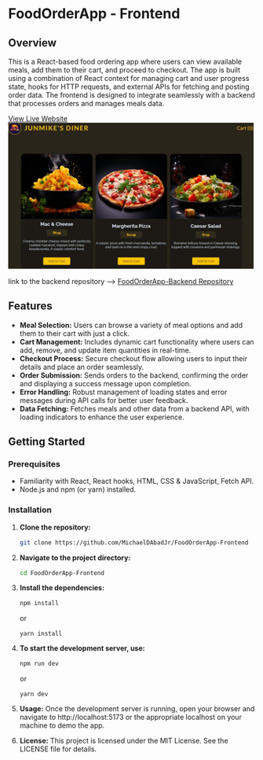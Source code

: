# FoodOrderApp - Frontend

## Overview

This is a React-based food ordering app where users can view available meals, add them to their cart, and proceed to checkout. The app is built using a combination of React context for managing cart and user progress state, hooks for HTTP requests, and external APIs for fetching and posting order data. The frontend is designed to integrate seamlessly with a backend that processes orders and manages meals data.

<a href="https://junmike-food-order.netlify.app/" target="_blank">View Live Website</a>
</br>
<img src="https://raw.githubusercontent.com/MichaelDAbadJr/assets/refs/heads/main/FoodOrder-Cover.jpg" width="500">

link to the backend repository -->
<a href="https://github.com/MichaelDAbadJr/FoodOrderApp-Backend/" target="_blank">FoodOrderApp-Backend Repository</a>

## Features

- **Meal Selection:** Users can browse a variety of meal options and add them to their cart with just a click.
- **Cart Management:** Includes dynamic cart functionality where users can add, remove, and update item quantities in real-time.
- **Checkout Process:** Secure checkout flow allowing users to input their details and place an order seamlessly.
- **Order Submission:** Sends orders to the backend, confirming the order and displaying a success message upon completion.
- **Error Handling:** Robust management of loading states and error messages during API calls for better user feedback.
- **Data Fetching:** Fetches meals and other data from a backend API, with loading indicators to enhance the user experience.

## Getting Started

### Prerequisites

- Familiarity with React, React hooks, HTML, CSS & JavaScript, Fetch API.
- Node.js and npm (or yarn) installed.

### Installation

1. **Clone the repository:**

   ```sh
   git clone https://github.com/MichaelDAbadJr/FoodOrderApp-Frontend
   ```

2. **Navigate to the project directory:**

   ```sh
   cd FoodOrderApp-Frontend
   ```

3. **Install the dependencies:**

   ```sh
   npm install
   ```

   or

   ```
   yarn install
   ```

4. **To start the development server, use:**

   ```sh
   npm run dev
   ```

   or

   ```
   yarn dev
   ```

5. **Usage:**
   Once the development server is running, open your browser and navigate to http://localhost:5173 or the appropriate localhost on your machine to demo the app.

6. **License:**
   This project is licensed under the MIT License. See the LICENSE file for details.
